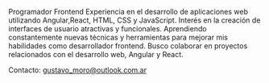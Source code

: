 Programador Frontend
Experiencia en el desarrollo de aplicaciones web utilizando Angular,React,  HTML, CSS y JavaScript.
Interés en la creación de interfaces de usuario atractivas y funcionales.
Aprendiendo constantemente nuevas técnicas y herramientas para mejorar mis habilidades como desarrollador frontend.
Busco colaborar en proyectos relacionados con el desarrollo web, Angular y React.

Contacto: gustavo_moro@outlook.com.ar

